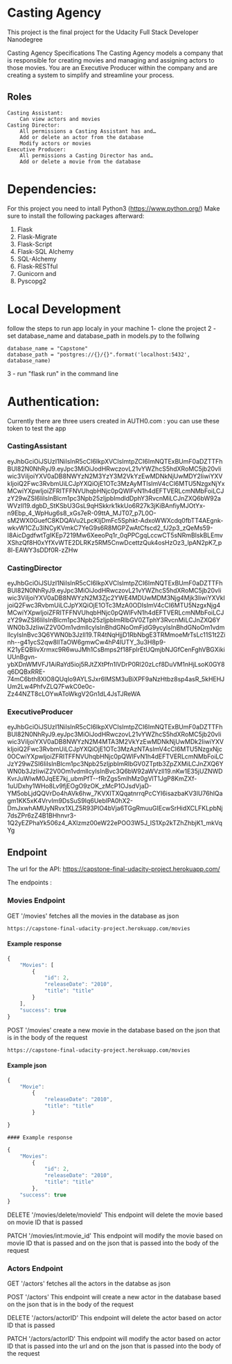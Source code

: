 # Casting Agency 
This project is the final project for the Udacity Full Stack Developer Nanodegree 

Casting Agency Specifications
The Casting Agency models a company that is responsible for creating movies and managing and assigning actors to those movies. You are an Executive Producer within the company and are creating a system to simplify and streamline your process.


## Roles
    Casting Assistant:
        Can view actors and movies
    Casting Director:
        All permissions a Casting Assistant has and…
        Add or delete an actor from the database
        Modify actors or movies
    Executive Producer:
        All permissions a Casting Director has and…
        Add or delete a movie from the database
        
# Dependencies:

For this project you need to intall Python3 (https://www.python.org/) 
Make sure to install the following packages afterward:
1.	Flask
2.	Flask-Migrate
3.	Flask-Script
4.	Flask-SQL Alchemy
5.	SQL-Alchemy
6.	Flask-RESTful
7.	Gunicorn and
8.	Pyscopg2 

# Local Development

follow the steps to run app localy in your machine 
1- clone the project 
2 - set database_name and database_path in models.py to the follwing 

    database_name = "Capstone"
    database_path = "postgres://{}/{}".format('localhost:5432', database_name)
    
3 - run "flask run" in the command line 



# Authentication:
Currently there are three users created in AUTH0.com :
you can use these token to test the app
### CastingAssistant

eyJhbGciOiJSUzI1NiIsInR5cCI6IkpXVCIsImtpZCI6ImNQTExBUmF0aDZTTFhBUl82N0NhRyJ9.eyJpc3MiOiJodHRwczovL21vYWZhcS5hdXRoMC5jb20vIiwic3ViIjoiYXV0aDB8NWYzN2M3YzY3M2VkYzEwMDNkNjUwMDY2IiwiYXVkIjoiQ2Fwc3RvbmUiLCJpYXQiOjE1OTc3MzAyMTIsImV4cCI6MTU5NzgxNjYxMCwiYXpwIjoiZFRITFFNVUhqbHNjc0pQWlFvN1h4dEFTVERLcmNMbFoiLCJzY29wZSI6IiIsInBlcm1pc3Npb25zIjpbImdldDphY3RvcnMiLCJnZXQ6bW92aWVzIl19.dgbD_StKSbU3GsL9qHSkkrk1kkUo6R27k3jKiBAnfiyMJOtYx-n9Ebp_4_WpHug6s8_xGs7eR-09ttA_MJT07_p7L0O-sM2WX0GuefC8KDQAVu2LpcKIjDmFc5Sphkt-AdxoWWXcdq0fbTT4AEgnk-wkvW1CZu3lNCyKVmkC7YeG9s6R8MGPZwAtCfscd2_fJ2p3_zQeMs59-I8AicDgdfwtTgIKEp7219Mw6XeeoPq1r_0qPPCgqLccwCT5sNRmBIskBLEmvXShzQf8H0xYfXvWTE2DLRKz5RM5CnwDcettzQuk4osHzOz3_lpAN2pK7_p8l-EAWY3sDDf0R-zZHw


### CastingDirector

eyJhbGciOiJSUzI1NiIsInR5cCI6IkpXVCIsImtpZCI6ImNQTExBUmF0aDZTTFhBUl82N0NhRyJ9.eyJpc3MiOiJodHRwczovL21vYWZhcS5hdXRoMC5jb20vIiwic3ViIjoiYXV0aDB8NWYzN2M3Zjc2YWE4MDUwMDM3Njg4Mjk3IiwiYXVkIjoiQ2Fwc3RvbmUiLCJpYXQiOjE1OTc3MzA0ODIsImV4cCI6MTU5NzgxNjg4MCwiYXpwIjoiZFRITFFNVUhqbHNjc0pQWlFvN1h4dEFTVERLcmNMbFoiLCJzY29wZSI6IiIsInBlcm1pc3Npb25zIjpbImRlbGV0ZTphY3RvcnMiLCJnZXQ6YWN0b3JzIiwiZ2V0Om1vdmllcyIsInBhdGNoOmFjdG9ycyIsInBhdGNoOm1vdmllcyIsInBvc3Q6YWN0b3JzIl19.TR4tNqHjjD1RbNbgE3TRMmoeMrTsLc11S1t2Zinh--g41ycS2qw8lITaOW6gmwCw4hP4lUTY_3u3H8p9-K21yEQBIivXrmxc9R6wuJMh1CsBmps2f18FpIrEtUQmjbNJGfCenFghVBGXikiUUnBgvn-ybXDnWMVFJ1AiRaYd5ioj5RJtZXtPfn1lVDrP0Rl20zLcf8DuVM1nHjLsoK0GY8q6DQBxRRE-74mC6bth8XlO8QUqIo9AYLSJxr6IMSM3uBiXPF9aNzHtbz8sp4asR_5kHEHJUm2Lw4PhfvZLQ7FwkC0e0c-Zz44NZT8cLOYwAToWkgV2Gn1dL4JsTJReWA

### ExecutiveProducer

eyJhbGciOiJSUzI1NiIsInR5cCI6IkpXVCIsImtpZCI6ImNQTExBUmF0aDZTTFhBUl82N0NhRyJ9.eyJpc3MiOiJodHRwczovL21vYWZhcS5hdXRoMC5jb20vIiwic3ViIjoiYXV0aDB8NWYzN2M4MTA3M2VkYzEwMDNkNjUwMDk2IiwiYXVkIjoiQ2Fwc3RvbmUiLCJpYXQiOjE1OTc3MzAzNTAsImV4cCI6MTU5NzgxNjc0OCwiYXpwIjoiZFRITFFNVUhqbHNjc0pQWlFvN1h4dEFTVERLcmNMbFoiLCJzY29wZSI6IiIsInBlcm1pc3Npb25zIjpbImRlbGV0ZTptb3ZpZXMiLCJnZXQ6YWN0b3JzIiwiZ2V0Om1vdmllcyIsInBvc3Q6bW92aWVzIl19.nKw1E35jUZNWDKvrJuWlwM0JqEE7kj_ubmPfT--fRrZgs5mIhMz0gVlT1JgP8KmZXf-1uUDxhy1WHo8Lv9fjEOgO9zOK_zMcP1OJsdVjaD-YM5obLjdQQVrDo4hAVk6hw_7KVXITXQqatnrrqPcCYI6isazbaKV3lU76hlQagm1KK5xK4VrvIm9DsSuS9Iq6UeblPA0hX2-DmJxwhAMUyNRvx1XLZ5R93PlO4bVja6TGgRmuuGIEcwSrHidXCLFKLpbNj7dsZPr6zZ4B1BHhnvr3-1Q2yEZPhaYk506z4_AXlzmz00eW22ePOO3W5J_IS1Xp2kTZhZhbjK1_mkVqYg


## Endpoint

The url for the API:
https://capstone-final-udacity-project.herokuapp.com/

The endpoints : 


### Movies Endpoint
GET '/movies'
    fetches all the movies in the database as json 
    
    https://capstone-final-udacity-project.herokuapp.com/movies
    
#### Example response
```js
{
    "Movies": [
        {
            "id": 2,
            "releaseDate": "2010",
            "title": "title"
        }
    ],
    "success": true
}
```
    

POST '/movies'
    create a new movie in the database based on the json that is in the body of the request 
    
    https://capstone-final-udacity-project.herokuapp.com/movies
    
#### Example json
```js
{
    "Movie": 
        {
            "releaseDate": "2010",
            "title": "title"
        }

}
```
    #### Example response
```js
{
    "Movies": 
        {
            "id": 2,
            "releaseDate": "2010",
            "title": "title"
        },
    "success": true
}
```

DELETE '/movies/delete/movieId'
    This endpoint will delete the movie based on movie ID that is passed 
    

PATCH '/movies/int:movie_id'
    This endpoint will modify the movie  based on movie ID that is passed and on the json that is passed into the body of the request 



### Actors Endpoint
GET '/actors'
    fetches all the actors in the databse as json 
    
POST '/actors'
    This endpoint will create a new actor in the database based on the json that is in the body of the request 
 
DELETE '/actors/actorID'
    This endpoint will delete the actor based on actor ID that is passed 

PATCH '/actors/actorID' 
    This endpoint will modify the actor based on actor ID that is passed into the url and on the json that is passed into the body of the request 
